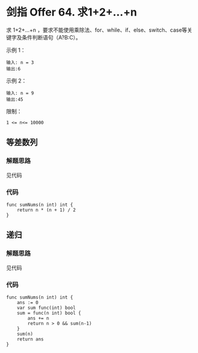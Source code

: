 # 剑指 Offer 64. 求1+2+…+n
求 1+2+...+n ，要求不能使用乘除法、for、while、if、else、switch、case等关键字及条件判断语句（A?B:C）。

示例 1：
```
输入: n = 3
输出:6
```
示例 2：
```
输入: n = 9
输出:45
```

限制：
```
1 <= n<= 10000
```
## 等差数列
### 解题思路
见代码
### 代码

```golang
func sumNums(n int) int {
    return n * (n + 1) / 2
}
```
## 递归
### 解题思路
见代码
### 代码

```golang
func sumNums(n int) int {
	ans := 0
	var sum func(int) bool
	sum = func(n int) bool {
		ans += n
		return n > 0 && sum(n-1)
	}
	sum(n)
	return ans
}
```